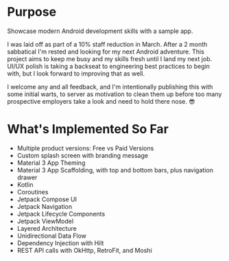 # Purpose
Showcase modern Android development skills with a sample app.

I was laid off as part of a 10% staff reduction in March. After a 2 month sabbatical I'm rested and looking for my next Android adventure.
This project aims to keep me busy and my skills fresh until I land my next job. UI/UX polish is taking a backseat to engineering best practices to 
begin with, but I look forward to improving that as well.

I welcome any and all feedback, and I'm intentionally publishing this with some initial warts, to server as motivation to clean them up before
too many prospective employers take a look and need to hold there nose. :sunglasses:

# What's Implemented So Far
- Multiple product versions: Free vs Paid Versions
- Custom splash screen with branding message 
- Material 3 App Theming
- Material 3 App Scaffolding, with top and bottom bars, plus navigation drawer
- Kotlin
- Coroutines
- Jetpack Compose UI
- Jetpack Navigation
- Jetpack Lifecycle Components
- Jetpack ViewModel 
- Layered Architecture
- Unidirectional Data Flow
- Dependency Injection with Hilt
- REST API calls with OkHttp, RetroFit, and Moshi